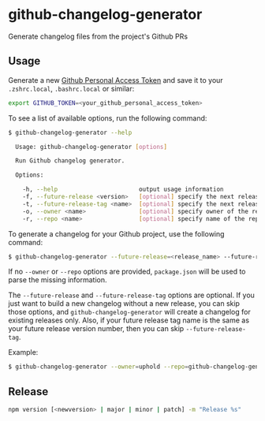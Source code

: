 # github-changelog-generator
Generate changelog files from the project's Github PRs

## Usage
Generate a new [Github Personal Access Token](https://github.com/settings/tokens) and save it to your `.zshrc.local`, `.bashrc.local` or similar:

```sh
export GITHUB_TOKEN=<your_github_personal_access_token>
```

To see a list of available options, run the following command:

```sh
$ github-changelog-generator --help

  Usage: github-changelog-generator [options]

  Run Github changelog generator.

  Options:

    -h, --help                       output usage information
    -f, --future-release <version>   [optional] specify the next release version
    -t, --future-release-tag <name>  [optional] specify the next release tag name if it is different from the release version
    -o, --owner <name>               [optional] specify owner of the repository. If no value is provided, repository field data in package.json will be used
    -r, --repo <name>                [optional] specify name of the repository. If no value is provided, repository field data in package.json will be used
```

To generate a changelog for your Github project, use the following command:

```sh
$ github-changelog-generator --future-release=<release_name> --future-release-tag=<release_tag_name> --owner=<repo_owner> --repo=<repo_name> > <your_changelog_file>
```

If no `--owner` or `--repo` options are provided, `package.json` will be used to parse the missing information.
 
The `--future-release` and `--future-release-tag` options are optional. If you just want to build a new changelog without a new release, you can skip those options, and `github-changelog-generator` will create a changelog for existing releases only. Also, if your future release tag name is the same as your future release version number, then you can skip `--future-release-tag`.

Example:

```sh
$ github-changelog-generator --owner=uphold --repo=github-changelog-generator --future-release=1.2.3 --future-release-tag=v1.2.3 > CHANGELOG.md
```


## Release
```sh
npm version [<newversion> | major | minor | patch] -m "Release %s"
```
